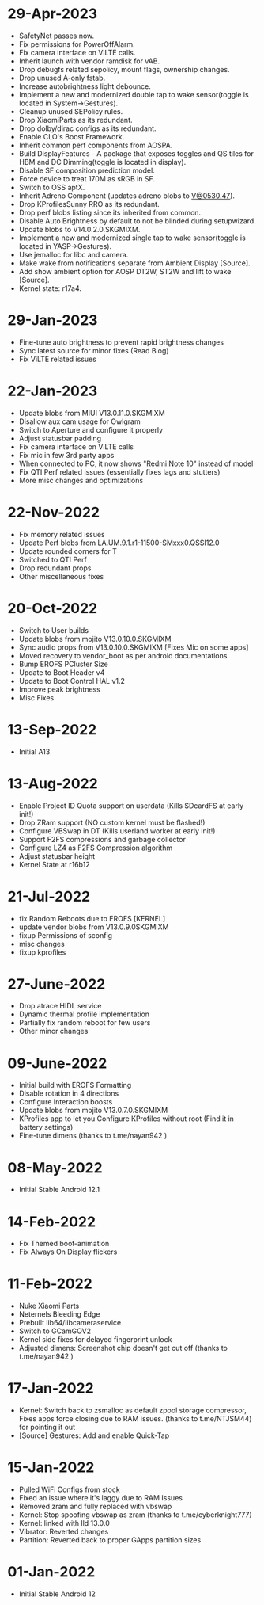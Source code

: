 # 29-Apr-2023
- SafetyNet passes now.
- Fix permissions for PowerOffAlarm.
- Fix camera interface on ViLTE calls.
- Inherit launch with vendor ramdisk for vAB.
- Drop debugfs related sepolicy, mount flags, ownership changes.
- Drop unused A-only fstab.
- Increase autobrightness light debounce.
- Implement a new and modernized double tap to wake sensor(toggle is located in System->Gestures).
- Cleanup unused SEPolicy rules.
- Drop XiaomiParts as its redundant.
- Drop dolby/dirac configs as its redundant.
- Enable CLO's Boost Framework.
- Inherit common perf components from AOSPA.
- Build DisplayFeatures - A package that exposes toggles and QS tiles for HBM and DC Dimming(toggle is located in display).
- Disable SF composition prediction model.
- Force device to treat 170M as sRGB in SF.
- Switch to OSS aptX.
- Inherit Adreno Component (updates adreno blobs to V@0530.47).
- Drop KProfilesSunny RRO as its redundant.
- Drop perf blobs listing since its inherited from common.
- Disable Auto Brightness by default to not be blinded during setupwizard.
- Update blobs to V14.0.2.0.SKGMIXM.
- Implement a new and modernized single tap to wake sensor(toggle is located in YASP->Gestures).
- Use jemalloc for libc and camera.
- Make wake from notifications separate from Ambient Display [Source].
- Add show ambient option for AOSP DT2W, ST2W and lift to wake [Source].
- Kernel state: r17a4.

# 29-Jan-2023
- Fine-tune auto brightness to prevent rapid brightness changes 
- Sync latest source for minor fixes (Read Blog)
- Fix ViLTE related issues

# 22-Jan-2023
- Update blobs from MIUI V13.0.11.0.SKGMIXM
- Disallow aux cam usage for Owlgram
- Switch to Aperture and configure it properly 
- Adjust statusbar padding
- Fix camera interface on ViLTE calls
- Fix mic in few 3rd party apps
- When connected to PC, it now shows "Redmi Note 10" instead of model
- Fix QTI Perf related issues (essentially fixes lags and stutters)
- More misc changes and optimizations

# 22-Nov-2022
- Fix memory related issues
 - Update Perf blobs from LA.UM.9.1.r1-11500-SMxxx0.QSSI12.0
- Update rounded corners for T
- Switched to QTI Perf
- Drop redundant props
- Other miscellaneous fixes

# 20-Oct-2022
- Switch to User builds
- Update blobs from mojito V13.0.10.0.SKGMIXM
- Sync audio props from V13.0.10.0.SKGMIXM [Fixes Mic on some apps] 
- Moved recovery to vendor_boot as per android documentations
- Bump EROFS PCluster Size
- Update to Boot Header v4
- Update to Boot Control HAL v1.2
- Improve peak brightness 
- Misc Fixes

# 13-Sep-2022
- Initial A13

# 13-Aug-2022
- Enable Project ID Quota support on userdata (Kills SDcardFS at early init!) 
- Drop ZRam support (NO custom kernel must be flashed!) 
- Configure VBSwap in DT (Kills userland worker at early init!) 
- Support F2FS compressions and garbage collector 
- Configure LZ4 as F2FS Compression algorithm
- Adjust statusbar height
- Kernel State at r16b12

# 21-Jul-2022
- fix Random Reboots due to EROFS [KERNEL]
- update vendor blobs from V13.0.9.0SKGMIXM 
- fixup Permissions of sconfig
- misc changes
- fixup kprofiles

# 27-June-2022
- Drop atrace HIDL service
- Dynamic thermal profile implementation
- Partially fix random reboot for few users
- Other minor changes

# 09-June-2022
- Initial build with EROFS Formatting
- Disable rotation in 4 directions
- Configure Interaction boosts
- Update blobs from mojito V13.0.7.0.SKGMIXM
- KProfiles app to let you Configure KProfiles without root (Find it in battery settings)
- Fine-tune dimens (thanks to t.me/nayan942 )

# 08-May-2022
- Initial Stable Android 12.1

# 14-Feb-2022
- Fix Themed boot-animation 
- Fix Always On Display flickers

# 11-Feb-2022
- Nuke Xiaomi Parts
- Neternels Bleeding Edge 
- Prebuilt lib64/libcameraservice
- Switch to GCamGOV2  
- Kernel side fixes for delayed fingerprint unlock
- Adjusted dimens: Screenshot chip doesn't get cut off (thanks to t.me/nayan942 )

# 17-Jan-2022
- Kernel: Switch back to zsmalloc as default zpool storage compressor, Fixes apps force closing due to RAM issues. (thanks to t.me/NTJSM44)  for pointing it out 
- [Source] Gestures: Add and enable Quick-Tap

# 15-Jan-2022
- Pulled WiFi Configs from stock
- Fixed an issue where it's laggy due to RAM Issues
- Removed zram and fully replaced with vbswap
- Kernel: Stop spoofing vbswap as zram (thanks to t.me/cyberknight777)
- Kernel: linked with lld 13.0.0
- Vibrator: Reverted changes
- Partition: Reverted back to proper GApps partition sizes

# 01-Jan-2022
- Initial Stable Android 12

